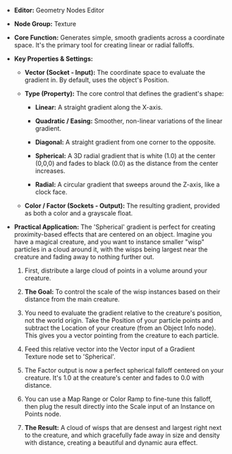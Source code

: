 - **Editor:** Geometry Nodes Editor
    
- **Node Group:** Texture
    
- **Core Function:** Generates simple, smooth gradients across a coordinate space. It's the primary tool for creating linear or radial falloffs.
    
- **Key Properties & Settings:**
    
    - **Vector (Socket - Input):** The coordinate space to evaluate the gradient in. By default, uses the object's Position.
        
    - **Type (Property):** The core control that defines the gradient's shape:
        
        - **Linear:** A straight gradient along the X-axis.
            
        - **Quadratic / Easing:** Smoother, non-linear variations of the linear gradient.
            
        - **Diagonal:** A straight gradient from one corner to the opposite.
            
        - **Spherical:** A 3D radial gradient that is white (1.0) at the center (0,0,0) and fades to black (0.0) as the distance from the center increases.
            
        - **Radial:** A circular gradient that sweeps around the Z-axis, like a clock face.
            
    - **Color / Factor (Sockets - Output):** The resulting gradient, provided as both a color and a grayscale float.
        
- **Practical Application:** The 'Spherical' gradient is perfect for creating proximity-based effects that are centered on an object. Imagine you have a magical creature, and you want to instance smaller "wisp" particles in a cloud around it, with the wisps being largest near the creature and fading away to nothing further out.
    
    1. First, distribute a large cloud of points in a volume around your creature.
        
    2. **The Goal:** To control the scale of the wisp instances based on their distance from the main creature.
        
    3. You need to evaluate the gradient relative to the creature's position, not the world origin. Take the Position of your particle points and subtract the Location of your creature (from an Object Info node). This gives you a vector pointing from the creature to each particle.
        
    4. Feed this relative vector into the Vector input of a Gradient Texture node set to 'Spherical'.
        
    5. The Factor output is now a perfect spherical falloff centered on your creature. It's 1.0 at the creature's center and fades to 0.0 with distance.
        
    6. You can use a Map Range or Color Ramp to fine-tune this falloff, then plug the result directly into the Scale input of an Instance on Points node.
        
    7. **The Result:** A cloud of wisps that are densest and largest right next to the creature, and which gracefully fade away in size and density with distance, creating a beautiful and dynamic aura effect.